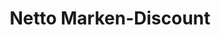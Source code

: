 ---
title: "Netto Marken-Discount"
url: /dresden/netto-marken-discount-altgorbitzer-ring/
shop: Supermarkt
---